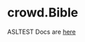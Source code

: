 # crowd.Bible
ASLTEST
Docs are [here](https://docs.dev.lab.eten.bible/docs/Applications/crowd-bible)